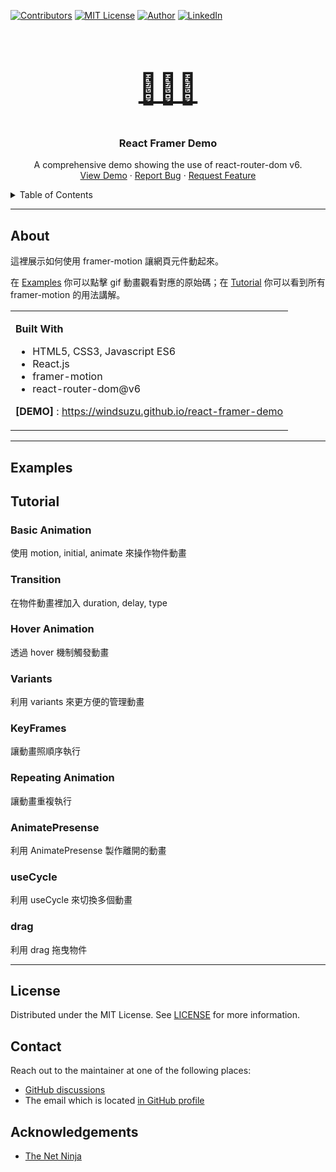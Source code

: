 <!--
*** Thanks for checking out the react-framer-demo. If you have a suggestion
*** that would make this better, please fork the repo and create a pull request
*** or simply open an issue with the tag "enhancement".
*** Thanks again! Now go create something AMAZING! :D
***
*** To avoid retyping too much info. Do a search and replace for the following:
*** github_username (that is "windsuzu"), repo_name (that is "react-framer-demo"), project_title, project_description
-->

<!-- [![Issues][issues-shield]][issues-url] -->
<!-- [![PR Welcome][pr-welcome-shield]](#contributing) -->
[![Contributors][contributors-shield]][contributors-url]
[![MIT License][license-shield]][license-url]
[![Author][author-shield]][author-url]
[![LinkedIn][linkedin-shield]][linkedin-url]

<!-- PROJECT LOGO -->
<br />
<p align="center">
  <a href="https://windsuzu.github.io/react-framer-demo">
    <p style="font-size: 3rem; text-align: center">🍕🍕🍕</p>
  </a>
  <h3 align="center">React Framer Demo</h3>
  <p align="center">
    A comprehensive demo showing the use of react-router-dom v6.
    <br />
    <a href="https://windsuzu.github.io/react-framer-demo">View Demo</a>
    ·
    <a href="https://github.com/windsuzu/react-framer-demo/issues">Report Bug</a>
    ·
    <a href="https://github.com/windsuzu/react-framer-demo/issues">Request Feature</a>
  </p>
</p>

<details>
<summary>Table of Contents</summary>

* [About](#about)
* [Preview](#preview)
* [License](#license)
* [Contact](#contact)
* [Acknowledgements](#acknowledgements)

</details>

---

<!-- ABOUT THE PROJECT -->
## About

這裡展示如何使用 framer-motion 讓網頁元件動起來。

在 [Examples](#examples) 你可以點擊 gif 動畫觀看對應的原始碼；在 [Tutorial](#tutorial) 你可以看到所有 framer-motion 的用法講解。

<table>
<tr>
<td>

**Built With**

* HTML5, CSS3, Javascript ES6
* React.js
* framer-motion
* react-router-dom@v6

**[DEMO]** : https://windsuzu.github.io/react-framer-demo

</td>
</tr>
</table>

---

## Examples

## Tutorial

### Basic Animation

使用 motion, initial, animate 來操作物件動畫

### Transition

在物件動畫裡加入 duration, delay, type

### Hover Animation

透過 hover 機制觸發動畫

### Variants

利用 variants 來更方便的管理動畫

### KeyFrames

讓動畫照順序執行

### Repeating Animation

讓動畫重複執行

### AnimatePresense

利用 AnimatePresense 製作離開的動畫

### useCycle

利用 useCycle 來切換多個動畫

### drag

利用 drag 拖曳物件

---

## License

Distributed under the MIT License. See [LICENSE](https://github.com/windsuzu/react-framer-demo/blob/main/LICENSE) for more information.

## Contact

Reach out to the maintainer at one of the following places:

* [GitHub discussions](https://github.com/windsuzu/react-framer-demo/discussions)
* The email which is located [in GitHub profile](https://github.com/windsuzu)

## Acknowledgements

* [The Net Ninja](https://www.youtube.com/watch?v=2V1WK-3HQNk&list=PL4cUxeGkcC9iHDnQfTHEVVceOEBsOf07i)

[contributors-shield]: https://img.shields.io/github/contributors/windsuzu/react-framer-demo.svg?style=for-the-badge
[contributors-url]: https://github.com/windsuzu/react-framer-demo/graphs/contributors
[issues-shield]: https://img.shields.io/github/issues/windsuzu/react-framer-demo.svg?style=for-the-badge
[issues-url]: https://github.com/windsuzu/react-framer-demo/issues
[license-shield]: https://img.shields.io/github/license/windsuzu/react-framer-demo.svg?style=for-the-badge&label=license
[license-url]: https://github.com/windsuzu/react-framer-demo/blob/main/LICENSE
[linkedin-shield]: https://img.shields.io/badge/-LinkedIn-black.svg?style=for-the-badge&logo=linkedin&colorB=555
[linkedin-url]: https://linkedin.com/in/windsuzu
[pr-welcome-shield]: https://shields.io/badge/PRs-Welcome-ff69b4?style=for-the-badge
[author-shield]: https://shields.io/badge/Made_with_%E2%9D%A4_by-windsuzu-F4A92F?style=for-the-badge
[author-url]: https://github.com/windsuzu

